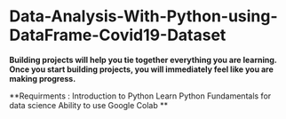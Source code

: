 # Data-Analysis-With-Python-using-DataFrame-Covid19-Dataset

**Building projects will help you tie together everything you are learning. Once you start building projects, you will immediately feel like you are making progress.**

**Requirments :
Introduction to Python
Learn Python Fundamentals for data science
Ability to use Google Colab 
**
